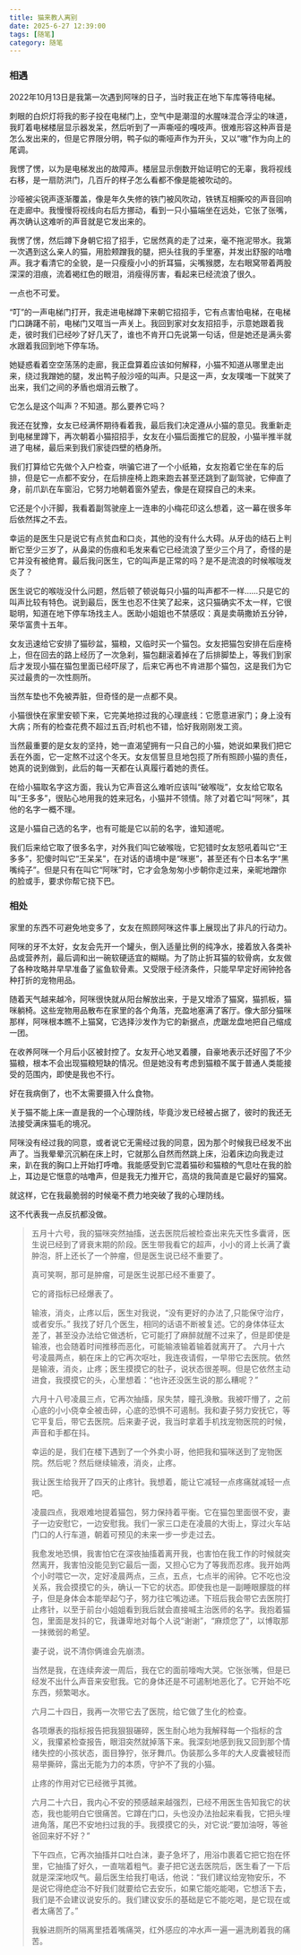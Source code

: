 ```yaml
---
title: 猫来教人离别
date: 2025-6-27 12:39:00
tags: [随笔]
category: 随笔
---
```


### 相遇

2022年10月13日是我第一次遇到阿咪的日子，当时我正在地下车库等待电梯。

刺眼的白炽灯将我的影子投在电梯门上，空气中是潮湿的水腥味混合浮尘的味道，我盯着电梯楼层显示器发呆，然后听到了一声嘶哑的嘎吱声。很难形容这种声音是怎么发出来的，但是它界限分明，鸭子似的嘶哑声作为开头，又以“嗷”作为向上的尾调。

我愣了愣，以为是电梯发出的故障声。楼层显示倒数开始证明它的无辜，我将视线右移，是一扇防洪门，几百斤的样子怎么看都不像是能被吹动的。

沙哑被尖锐声逐渐覆盖，像是年久失修的铁门被风吹动，铁锈互相撕咬的声音回响在走廊中。我慢慢将视线向右后方挪动，看到一只小猫端坐在远处，它张了张嘴，再次确认这难听的声音就是它发出来的。

我愣了愣，然后蹲下身朝它招了招手，它居然真的走了过来，毫不拖泥带水。我第一次遇到这么亲人的猫，用脸颊蹭我的腿，把头往我的手里塞，并发出舒服的咕噜声。我才看清它的全貌，是一只瘦瘦小小的折耳猫，尖嘴猴腮，左右眼窝带着两股深深的泪痕，流着褐红色的眼泪，消瘦得厉害，看起来已经流浪了很久。

一点也不可爱。

“叮”的一声电梯门打开，我走进电梯蹲下来朝它招招手，它有点害怕电梯，在电梯门口踌躇不前，电梯门又哐当一声关上。我回到家对女友招招手，示意她跟着我走，彼时我们已经吵了好几天了，谁也不肯开口先说第一句话，但是她还是满头雾水跟着我回到地下停车场。

她疑惑看着空空荡荡的走廊，我正盘算着应该如何解释，小猫不知道从哪里走出来，绕过我蹭她的腿，发出鸭子般沙哑的叫声。只是这一声，女友噗嗤一下就笑了出来，我们之间的矛盾也烟消云散了。

它怎么是这个叫声？不知道。那么要养它吗？

我还在犹豫，女友已经满怀期待看着我，最后我们决定遵从小猫的意见。我重新走到电梯里蹲下，再次朝着小猫招招手，女友在小猫后面推它的屁股，小猫半推半就进了电梯，最后来到我们家徒四壁的栖身所。

我们打算给它先做个入户检查，哄骗它进了一个小纸箱，女友抱着它坐在车的后排，但是它一点都不安分，在后排座椅上跑来跑去甚至还跳到了副驾驶，它伸直了身，前爪趴在车窗沿，它努力地朝着窗外望去，像是在窥探自己的未来。

它还是个小汗脚，我看着副驾驶座上一连串的小梅花印这么想着，这一幕在很多年后依然挥之不去。

幸运的是医生只是说它有点贫血和口炎，其他的没有什么大碍。从牙齿的结石上判断它至少三岁了，从鼻梁的伤痕和毛发来看它已经流浪了至少三个月了，奇怪的是它并没有被绝育。最后我问医生，它的叫声是正常的吗？是不是流浪的时候喉咙发炎了？

医生说它的喉咙没什么问题，然后顿了顿说每只小猫的叫声都不一样……只是它的叫声比较有特色。说到最后，医生也忍不住笑了起来，这只猫确实不太一样，它很聪明，知道在地下停车场找主人。医助小姐姐也不禁感叹：真是卖萌撒娇五分钟，荣华富贵十五年。

女友迅速给它安排了猫砂盆，猫粮，又临时买一个猫包。女友把猫包安排在后座椅上，但在回去的路上经历了一次急刹，猫包翻滚着掉在了后排脚垫上，等我们到家后才发现小猫在猫包里面已经吓尿了，后来它再也不肯进那个猫包，这是我们为它买过最贵的一次性厕所。

当然车垫也不免被弄脏，但奇怪的是一点都不臭。

小猫很快在家里安顿下来，它完美地掠过我的心理底线：它愿意进家门；身上没有大病；所有的检查花费不超过五百;时机也不错，恰好我刚刚发工资。

当然最重要的是女友的坚持，她一直渴望拥有一只自己的小猫，她说如果我们把它丢在外面，它一定熬不过这个冬天。女友信誓旦旦地包揽了所有照顾小猫的责任，她真的说到做到，此后的每一天都在认真履行着她的责任。

在给小猫取名字这方面，我认为它声音这么难听应该叫“破喉咙”，女友给它取名叫“王多多”，很贴心地用我的姓来冠名，小猫并不领情。除了对着它叫“阿咪”，其他的名字一概不理。

这是小猫自己选的名字，也有可能是它以前的名字，谁知道呢。

我们后来给它取了很多名字，对外我们叫它破喉咙，它犯错时女友怒吼着叫它“王多多”，犯傻时叫它“王呆呆”，在对话的语境中是“咪崽”，甚至还有个日本名字“黑嘴纯子”。但是只有在叫它“阿咪”时，它才会急匆匆小步朝你走过来，亲昵地蹭你的脸或手，要求你帮它挠下巴。



### 相处

家里的东西不可避免地变多了，女友在照顾阿咪这件事上展现出了非凡的行动力。

阿咪的牙不太好，女友会先开一个罐头，倒入适量比例的纯净水，接着放入各类补品或营养剂，最后调和出一碗软硬适宜的糊糊。为了防止折耳猫的软骨病，女友做了各种攻略并早早准备了鲨鱼软骨素。又受限于经济条件，只能早早定好闹钟抢各种打折的宠物用品。

随着天气越来越冷，阿咪很快就从阳台解放出来，于是又增添了猫窝，猫抓板，猫咪躺椅。这些宠物用品散布在家里的各个角落，充盈地塞满了客厅。像大部分猫咪那样，阿咪根本瞧不上猫窝，它选择沙发作为它的新据点，虎踞龙盘地把自己缩成一团。

在收养阿咪一个月后小区被封控了。女友开心地叉着腰，自豪地表示还好囤了不少猫粮，根本不会出现猫粮短缺的情况。但是她没有考虑到猫粮不属于普通人类能接受的范围内，即使是我也不行。

好在我病倒了，也不太需要摄入什么食物。

关于猫不能上床一直是我的一个心理防线，毕竟沙发已经被占据了，彼时的我还无法接受满床猫毛的境况。

阿咪没有经过我的同意，或者说它无需经过我的同意，因为那个时候我已经发不出声了。当我晕晕沉沉躺在床上时，它就那么自然而然跳上床，沿着床边向我走过来，趴在我的胸口上开始打呼噜。我能感受到它混着猫砂和猫粮的气息吐在我的脸上，耳边是它惬意的咕噜声，但是我无力推开它，高烧的我简直是它最好的猫窝。

就这样，它在我最脆弱的时候毫不费力地突破了我的心理防线。

这不代表我一点反抗都没做。



 



> 五月十六号，我的猫咪突然抽搐，送去医院后被检查出来先天性多囊肾，医生说已经到了肾衰末期的阶段。医生带我看它的超声，小小的肾上长满了囊肿泡，肝上还长了一个肿瘤，但是医生说已经不重要了。
>
> 真可笑啊，那可是肿瘤，可是医生说那已经不重要了。
>
> 它的肾指标已经爆表了。
>
> 输液，消炎，止疼以后，医生对我说，“没有更好的办法了,只能保守治疗，或者安乐。”
> 我找了好几个医生，相同的话语不断被复述。它的身体体征太差了，甚至没办法给它做透析，它可能打了麻醉就醒不过来了，但是即使是输液，也会随着时间推移而恶化，可能输液输着输着就离开了。
> 六月十六号凌晨两点，躺在床上的它再次呕吐，我连夜请假，一早带它去医院。依然是输液，消炎，止疼；医生摸摸它的肚子，说状态很差啊。但是它依然主动进食，我摸摸它的头，心里想着：“也许还没医生说的那么糟呢？”
>
> 六月十八号凌晨三点，它再次抽搐，尿失禁，瞳孔涣散。我被吓懵了，之前心底的小小侥幸全被击碎，心底的恐惧不可遏制。我和妻子努力安抚它，等它平复后，带它去医院。后来妻子说，我当时拿着手机找宠物医院的时候，声音和手都在抖。
>
> 幸运的是，我们在楼下遇到了一个外卖小哥，他把我和猫咪送到了宠物医院。然后呢？然后继续输液，消炎，止疼。
>
> 我让医生给我开了四天的止疼针。我想着，能让它减轻一点疼痛就减轻一点吧。
>
> 凌晨四点，我艰难地提着猫包，努力保持着平衡。它在猫包里面很不安，妻子一边安慰它，一边安慰我。我们一家三口走在凌晨的大街上，穿过火车站门口的人行车道，朝着可预见的未来一步一步走过去。
>
> 我愈发地恐惧，我害怕它在深夜抽搐着离开我，也害怕在我工作的时候就突然离开，我害怕没能见到它最后一面，又担心它为了等我而忍疼。我开始两个小时喂它一次，定好凌晨两点，三点，五点，七点半的闹钟。它不吃也没关系，我会摸摸它的头，确认一下它的状态。即使我也是一副睡眼朦胧的样子，但是身体会本能举起勺子，努力往它嘴边递。下班后我会带它去医院打止疼针，以至于前台小姐姐看到我后就会直接喊主治医师的名字。我抱着猫包，里面是发抖的它，我谦卑地对每个人说“谢谢”，“麻烦您了”，以博取那一抹微弱的希望。
>
> 妻子说，说不清你俩谁会先崩溃。
>
> 当然是我，在连续奔波一周后，我在它的面前嚎啕大哭。它张张嘴，但是已经发不出什么声音来安慰我。它的身体还是不可遏制地恶化了。它开始不吃东西，频繁喝水。
>
> 六月二十四日，我再一次带它去了医院，给它做了生化的检查。
>
> 各项爆表的指标报告把我狠狠碾碎，医生耐心地为我解释每一个指标的含义，我攥紧检查报告，眼泪突然就掉落下来。我深刻地感到我又回到那个情绪失控的小孩状态，面目狰狞，张牙舞爪。伪装那么多年的大人皮囊被轻而易举撕碎，露出无能为力的本质，守护不了我的小猫。
>
> 止疼的作用对它已经微乎其微。
>
> 六月二十六日，我内心不安的预感越来越强烈，已经不用医生告知我它的状态，我也能明白它很痛苦。它蹲在门口，头也没办法抬起来看我，它把头埋进角落，尾巴不安地扫过我的手。我摸摸它的头，对它说:“要加油呀，等爸爸回来好不好？”
>
> 下午四点，它再次抽搐并口吐白沫，妻子急坏了，用浴巾裹着它把它抱在怀里，它抽搐了好久，一直喘着粗气。妻子把它送去医院后，医生看了一下后就是深深地叹气。最后医生给我打电话，他说：“我们建议给宠物安乐，不是说它得绝症治不好我们就要给它去安乐，如果它能吃能喝，它想活下去，我们是不会建议说安乐的。我们建议安乐的基础是它不能吃喝，是它现在或者太痛苦了。”
>
> 我躲进厕所的隔离里捂着嘴痛哭，红外感应的冲水声一遍一遍洗刷着我的痛苦。

